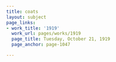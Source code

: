 ```yaml
---
title: coats
layout: subject
page_links:
- work_title: '1919'
  work_url: pages/works/1919
  page_title: Tuesday, October 21, 1919
  page_anchor: page-1047

---
```

